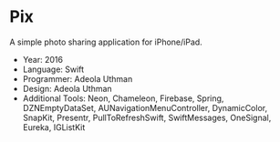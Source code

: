 # Pix
A simple photo sharing application for iPhone/iPad.

- Year: 2016
- Language: Swift
- Programmer: Adeola Uthman
- Design: Adeola Uthman
- Additional Tools: Neon, Chameleon, Firebase, Spring, DZNEmptyDataSet, AUNavigationMenuController, DynamicColor, SnapKit, Presentr, PullToRefreshSwift, SwiftMessages, OneSignal, Eureka, IGListKit
